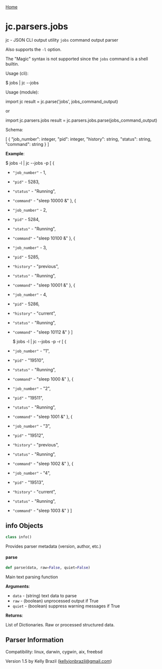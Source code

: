 [Home](https://kellyjonbrazil.github.io/jc/)
<a id="jc.parsers.jobs"></a>

# jc.parsers.jobs

jc - JSON CLI output utility `jobs` command output parser

Also supports the `-l` option.

The "Magic" syntax is not supported since the `jobs` command is a shell
builtin.

Usage (cli):

$ jobs | jc --jobs

Usage (module):

import jc
result = jc.parse('jobs', jobs_command_output)

or

import jc.parsers.jobs
result = jc.parsers.jobs.parse(jobs_command_output)

Schema:

[
{
"job_number":   integer,
"pid":          integer,
"history":      string,
"status":       string,
"command":      string
}
]

**Example**:

  
  $ jobs -l | jc --jobs -p
  [
  {
- `"job_number"` - 1,
- `"pid"` - 5283,
- `"status"` - "Running",
- `"command"` - "sleep 10000 &"
  },
  {
- `"job_number"` - 2,
- `"pid"` - 5284,
- `"status"` - "Running",
- `"command"` - "sleep 10100 &"
  },
  {
- `"job_number"` - 3,
- `"pid"` - 5285,
- `"history"` - "previous",
- `"status"` - "Running",
- `"command"` - "sleep 10001 &"
  },
  {
- `"job_number"` - 4,
- `"pid"` - 5286,
- `"history"` - "current",
- `"status"` - "Running",
- `"command"` - "sleep 10112 &"
  }
  ]
  
  $ jobs -l | jc --jobs -p -r
  [
  {
- `"job_number"` - "1",
- `"pid"` - "19510",
- `"status"` - "Running",
- `"command"` - "sleep 1000 &"
  },
  {
- `"job_number"` - "2",
- `"pid"` - "19511",
- `"status"` - "Running",
- `"command"` - "sleep 1001 &"
  },
  {
- `"job_number"` - "3",
- `"pid"` - "19512",
- `"history"` - "previous",
- `"status"` - "Running",
- `"command"` - "sleep 1002 &"
  },
  {
- `"job_number"` - "4",
- `"pid"` - "19513",
- `"history"` - "current",
- `"status"` - "Running",
- `"command"` - "sleep 1003 &"
  }
  ]

<a id="jc.parsers.jobs.info"></a>

## info Objects

```python
class info()
```

Provides parser metadata (version, author, etc.)

<a id="jc.parsers.jobs.parse"></a>

#### parse

```python
def parse(data, raw=False, quiet=False)
```

Main text parsing function

**Arguments**:

  
- `data` - (string)  text data to parse
- `raw` - (boolean) unprocessed output if True
- `quiet` - (boolean) suppress warning messages if True
  

**Returns**:

  
  List of Dictionaries. Raw or processed structured data.

## Parser Information
Compatibility:  linux, darwin, cygwin, aix, freebsd

Version 1.5 by Kelly Brazil (kellyjonbrazil@gmail.com)
